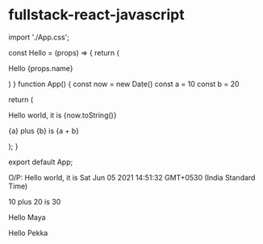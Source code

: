 # fullstack-react-javascript
import './App.css';

const Hello = (props) => {
  return (
    <div>
      <p>Hello {props.name}</p>
    </div>
  )
}
function App() {
  const now = new Date()
  const a = 10
  const b = 20

  return (
    <div>
      <p>Hello world, it is {now.toString()}</p>
      <p>
        {a} plus {b} is {a + b}
      </p>
      <Hello name="Maya" />
      <Hello name="Pekka" />
    </div>
  );
}


export default App;

O/P:
Hello world, it is Sat Jun 05 2021 14:51:32 GMT+0530 (India Standard Time)

10 plus 20 is 30

Hello Maya

Hello Pekka
